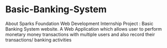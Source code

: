 # Basic-Banking-System
About Sparks Foundation Web Development Internship Project : Basic Banking System website. A Web Application which allows user to perform monetary money transactions with multiple users and also record their transactions/ banking activities
